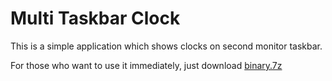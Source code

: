 # Multi Taskbar Clock

This is a simple application which shows clocks on second monitor taskbar.

For those who want to use it immediately, just download [binary.7z](https://github.com/a161803398/MultiTaskbarClock/blob/master/binary.zip?raw=true)
